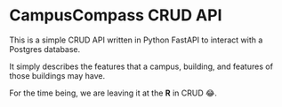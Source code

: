 # CampusCompass CRUD API

This is a simple CRUD API written in Python FastAPI to interact with a Postgres database.

It simply describes the features that a campus, building, and features of those buildings may have.

For the time being, we are leaving it at the __R__ in CRUD 😂.